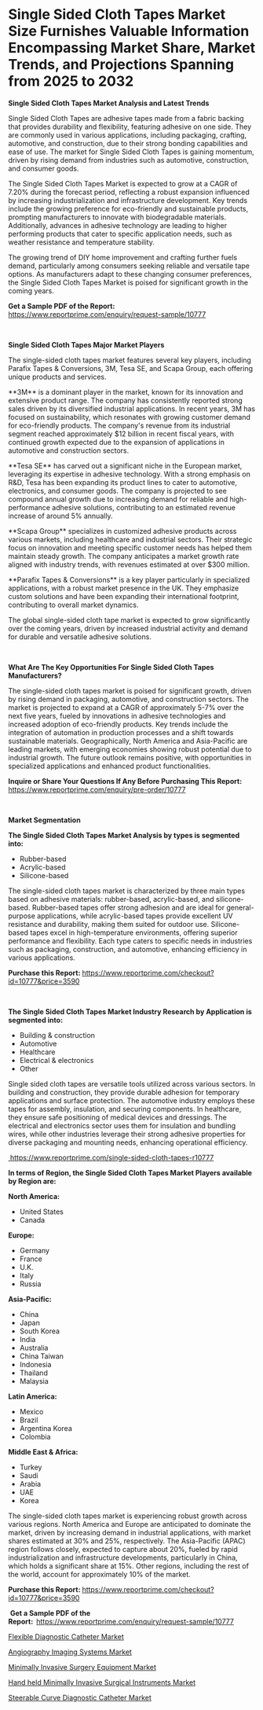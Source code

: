 <p><h1>Single Sided Cloth Tapes Market Size Furnishes Valuable Information Encompassing Market Share, Market Trends, and Projections Spanning from 2025 to 2032</h1></p><p><strong>Single Sided Cloth Tapes Market Analysis and Latest Trends</strong></p>
<p><p>Single Sided Cloth Tapes are adhesive tapes made from a fabric backing that provides durability and flexibility, featuring adhesive on one side. They are commonly used in various applications, including packaging, crafting, automotive, and construction, due to their strong bonding capabilities and ease of use. The market for Single Sided Cloth Tapes is gaining momentum, driven by rising demand from industries such as automotive, construction, and consumer goods.</p><p>The Single Sided Cloth Tapes Market is expected to grow at a CAGR of 7.20% during the forecast period, reflecting a robust expansion influenced by increasing industrialization and infrastructure development. Key trends include the growing preference for eco-friendly and sustainable products, prompting manufacturers to innovate with biodegradable materials. Additionally, advances in adhesive technology are leading to higher performing products that cater to specific application needs, such as weather resistance and temperature stability. </p><p>The growing trend of DIY home improvement and crafting further fuels demand, particularly among consumers seeking reliable and versatile tape options. As manufacturers adapt to these changing consumer preferences, the Single Sided Cloth Tapes Market is poised for significant growth in the coming years.</p></p>
<p><strong>Get a Sample PDF of the Report:&nbsp;</strong> <a href="https://www.reportprime.com/enquiry/request-sample/10777?utm_campaign=9&utm_medium=2&utm_source=Github&utm_content=ia&utm_term=20032025&utm_id=single-sided-cloth-tapes">https://www.reportprime.com/enquiry/request-sample/10777</a></p>
<p>&nbsp;</p>
<p><strong>Single Sided Cloth Tapes Major Market Players</strong></p>
<p><p>The single-sided cloth tapes market features several key players, including Parafix Tapes & Conversions, 3M, Tesa SE, and Scapa Group, each offering unique products and services.</p><p>**3M** is a dominant player in the market, known for its innovation and extensive product range. The company has consistently reported strong sales driven by its diversified industrial applications. In recent years, 3M has focused on sustainability, which resonates with growing customer demand for eco-friendly products. The company's revenue from its industrial segment reached approximately $12 billion in recent fiscal years, with continued growth expected due to the expansion of applications in automotive and construction sectors.</p><p>**Tesa SE** has carved out a significant niche in the European market, leveraging its expertise in adhesive technology. With a strong emphasis on R&D, Tesa has been expanding its product lines to cater to automotive, electronics, and consumer goods. The company is projected to see compound annual growth due to increasing demand for reliable and high-performance adhesive solutions, contributing to an estimated revenue increase of around 5% annually.</p><p>**Scapa Group** specializes in customized adhesive products across various markets, including healthcare and industrial sectors. Their strategic focus on innovation and meeting specific customer needs has helped them maintain steady growth. The company anticipates a market growth rate aligned with industry trends, with revenues estimated at over $300 million.</p><p>**Parafix Tapes & Conversions** is a key player particularly in specialized applications, with a robust market presence in the UK. They emphasize custom solutions and have been expanding their international footprint, contributing to overall market dynamics.</p><p>The global single-sided cloth tape market is expected to grow significantly over the coming years, driven by increased industrial activity and demand for durable and versatile adhesive solutions.</p></p>
<p>&nbsp;</p>
<p><strong>What Are The Key Opportunities For Single Sided Cloth Tapes Manufacturers?</strong></p>
<p><p>The single-sided cloth tapes market is poised for significant growth, driven by rising demand in packaging, automotive, and construction sectors. The market is projected to expand at a CAGR of approximately 5-7% over the next five years, fueled by innovations in adhesive technologies and increased adoption of eco-friendly products. Key trends include the integration of automation in production processes and a shift towards sustainable materials. Geographically, North America and Asia-Pacific are leading markets, with emerging economies showing robust potential due to industrial growth. The future outlook remains positive, with opportunities in specialized applications and enhanced product functionalities.</p></p>
<p><strong>Inquire or Share Your Questions If Any Before Purchasing This Report:</strong> <a href="https://www.reportprime.com/enquiry/pre-order/10777?utm_campaign=9&utm_medium=2&utm_source=Github&utm_content=ia&utm_term=20032025&utm_id=single-sided-cloth-tapes">https://www.reportprime.com/enquiry/pre-order/10777</a></p>
<p>&nbsp;</p>
<p><strong>Market Segmentation</strong></p>
<p><strong>The Single Sided Cloth Tapes Market Analysis by types is segmented into:</strong></p>
<p><ul><li>Rubber-based</li><li>Acrylic-based</li><li>Silicone-based</li></ul></p>
<p><p>The single-sided cloth tapes market is characterized by three main types based on adhesive materials: rubber-based, acrylic-based, and silicone-based. Rubber-based tapes offer strong adhesion and are ideal for general-purpose applications, while acrylic-based tapes provide excellent UV resistance and durability, making them suited for outdoor use. Silicone-based tapes excel in high-temperature environments, offering superior performance and flexibility. Each type caters to specific needs in industries such as packaging, construction, and automotive, enhancing efficiency in various applications.</p></p>
<p><strong>Purchase this Report:&nbsp;</strong><a href="https://www.reportprime.com/checkout?id=10777&price=3590&utm_campaign=9&utm_medium=2&utm_source=Github&utm_content=ia&utm_term=20032025&utm_id=single-sided-cloth-tapes">https://www.reportprime.com/checkout?id=10777&price=3590</a></p>
<p>&nbsp;</p>
<p><strong>The Single Sided Cloth Tapes Market Industry Research by Application is segmented into:</strong></p>
<p><ul><li>Building & construction</li><li>Automotive</li><li>Healthcare</li><li>Electrical & electronics</li><li>Other</li></ul></p>
<p><p>Single sided cloth tapes are versatile tools utilized across various sectors. In building and construction, they provide durable adhesion for temporary applications and surface protection. The automotive industry employs these tapes for assembly, insulation, and securing components. In healthcare, they ensure safe positioning of medical devices and dressings. The electrical and electronics sector uses them for insulation and bundling wires, while other industries leverage their strong adhesive properties for diverse packaging and mounting needs, enhancing operational efficiency.</p></p>
<p><a href="https://www.reportprime.com/single-sided-cloth-tapes-r10777?utm_campaign=9&utm_medium=2&utm_source=Github&utm_content=ia&utm_term=20032025&utm_id=single-sided-cloth-tapes">&nbsp;https://www.reportprime.com/single-sided-cloth-tapes-r10777</a></p>
<p><strong>In terms of Region, the Single Sided Cloth Tapes Market Players available by Region are:</strong></p>
<p>
    <p> <strong> North America: </strong>
        <ul>
            <li>United States</li>
            <li>Canada</li>
        </ul>
        </p> 
    <p> <strong> Europe: </strong>
        <ul>
            <li>Germany</li>
            <li>France</li>
            <li>U.K.</li>
            <li>Italy</li>
            <li>Russia</li>
        </ul>
        </p> 
    <p> <strong> Asia-Pacific: </strong>
        <ul>
            <li>China</li>
            <li>Japan</li>
            <li>South Korea</li>
            <li>India</li>
            <li>Australia</li>
            <li>China Taiwan</li>
            <li>Indonesia</li>
            <li>Thailand</li>
            <li>Malaysia</li>
        </ul>
        </p> 
    <p> <strong> Latin America: </strong>
        <ul>
            <li>Mexico</li>
            <li>Brazil</li>
            <li>Argentina Korea</li>
            <li>Colombia</li>
        </ul>
        </p> 
    <p> <strong> Middle East & Africa: </strong>
        <ul>
            <li>Turkey</li>
            <li>Saudi</li>
            <li>Arabia</li>
            <li>UAE</li>
            <li>Korea</li>
        </ul>
    </p>
    </p>
<p><p>The single-sided cloth tapes market is experiencing robust growth across various regions. North America and Europe are anticipated to dominate the market, driven by increasing demand in industrial applications, with market shares estimated at 30% and 25%, respectively. The Asia-Pacific (APAC) region follows closely, expected to capture about 20%, fueled by rapid industrialization and infrastructure developments, particularly in China, which holds a significant share at 15%. Other regions, including the rest of the world, account for approximately 10% of the market.</p></p>
<p><strong>Purchase this Report: </strong><a href="https://www.reportprime.com/checkout?id=10777&price=3590&utm_campaign=9&utm_medium=2&utm_source=Github&utm_content=ia&utm_term=20032025&utm_id=single-sided-cloth-tapes">https://www.reportprime.com/checkout?id=10777&price=3590</a></p>
<p>&nbsp;<strong>Get a Sample PDF of the Report:&nbsp;&nbsp;</strong><a href="https://www.reportprime.com/enquiry/request-sample/10777?utm_campaign=9&utm_medium=2&utm_source=Github&utm_content=ia&utm_term=20032025&utm_id=single-sided-cloth-tapes">https://www.reportprime.com/enquiry/request-sample/10777</a></p>
<p><strong></strong></p>
<p><p><a href="https://github.com/gakpasulgun/Market-Research-Report-List-1/blob/main/flexible-diagnostic-catheter-market.md?utm_campaign=9&utm_medium=2&utm_source=Github&utm_content=ia&utm_term=20032025&utm_id=single-sided-cloth-tapes">Flexible Diagnostic Catheter Market</a></p><p><a href="https://github.com/shpirttangim48/Market-Research-Report-List-1/blob/main/angiography-imaging-systems-market.md?utm_campaign=9&utm_medium=2&utm_source=Github&utm_content=ia&utm_term=20032025&utm_id=single-sided-cloth-tapes">Angiography Imaging Systems Market</a></p><p><a href="https://github.com/marteionun0/Market-Research-Report-List-1/blob/main/minimally-invasive-surgery-equipment-market.md?utm_campaign=9&utm_medium=2&utm_source=Github&utm_content=ia&utm_term=20032025&utm_id=single-sided-cloth-tapes">Minimally Invasive Surgery Equipment Market</a></p><p><a href="https://github.com/braisykhwezi/Market-Research-Report-List-1/blob/main/hand-held-minimally-invasive-surgical-instruments-market.md?utm_campaign=9&utm_medium=2&utm_source=Github&utm_content=ia&utm_term=20032025&utm_id=single-sided-cloth-tapes">Hand held Minimally Invasive Surgical Instruments Market</a></p><p><a href="https://github.com/lugnabirue/Market-Research-Report-List-1/blob/main/steerable-curve-diagnostic-catheter-market.md?utm_campaign=9&utm_medium=2&utm_source=Github&utm_content=ia&utm_term=20032025&utm_id=single-sided-cloth-tapes">Steerable Curve Diagnostic Catheter Market</a></p></p>